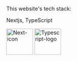 This website's tech stack:

Nextjs, TypeScript

<img src="https://github.com/AlisherSrc/youthcentereducation/assets/93440110/26921845-349b-4d53-86c5-2b4c55287107" alt="Next-icon" style="width: 70px; height: 70px;">
<img src="https://github.com/AlisherSrc/portfolio-website/assets/93440110/33c7bc64-ff19-4cf1-a359-1c0fa89a1eb0" alt="Typescript-logo" style="width: 70px; height: 70px;">

